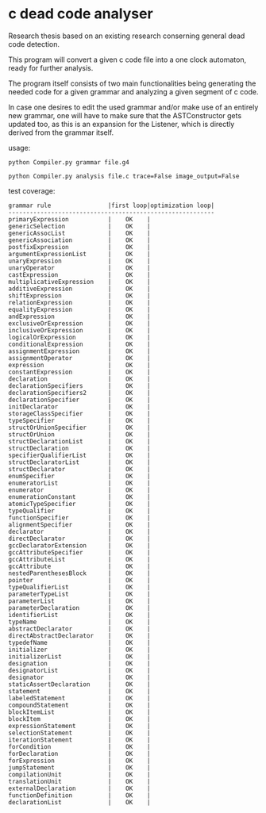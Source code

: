 # c dead code analyser
 Research thesis based on an existing research conserning general dead code detection. 
 
 This program will convert a given c code file into a one clock automaton, ready for further analysis.
 
The program itself consists of two main functionalities being generating the needed code for a given grammar
and analyzing a given segment of c code. 

In case one desires to edit the used grammar and/or make use of an entirely 
new grammar, one will have to make sure that the ASTConstructor gets updated too, as this is an expansion for the 
Listener, which is directly derived from the grammar itself.

usage:

    python Compiler.py grammar file.g4

    python Compiler.py analysis file.c trace=False image_output=False

test coverage:

    grammar rule                |first loop|optimization loop|
    ----------------------------------------------------------
    primaryExpression           |    OK    |
    genericSelection            |    OK    |
    genericAssocList            |    OK    |
    genericAssociation          |    OK    |
    postfixExpression           |    OK    |
    argumentExpressionList      |    OK    |
    unaryExpression             |    OK    |
    unaryOperator               |    OK    |
    castExpression              |    OK    |
    multiplicativeExpression    |    OK    |
    additiveExpression          |    OK    |
    shiftExpression             |    OK    |
    relationExpression          |    OK    |
    equalityExpression          |    OK    |
    andExpression               |    OK    |
    exclusiveOrExpression       |    OK    |
    inclusiveOrExpression       |    OK    |
    logicalOrExpression         |    OK    |
    conditionalExpression       |    OK    |
    assignmentExpression        |    OK    |
    assignmentOperator          |    OK    |
    expression                  |    OK    |
    constantExpression          |    OK    |
    declaration                 |    OK    |
    declarationSpecifiers       |    OK    |
    declarationSpecifiers2      |    OK    |
    declarationSpecifier        |    OK    |
    initDeclarator              |    OK    |
    storageClassSpecifier       |    OK    |
    typeSpecifier               |    OK    |
    structOrUnionSpecifier      |    OK    |
    structOrUnion               |    OK    |
    structDeclarationList       |    OK    |
    structDeclaration           |    OK    |
    specifierQualifierList      |    OK    |
    structDeclaratorList        |    OK    |
    structDeclarator            |    OK    |
    enumSpecifier               |    OK    |
    enumeratorList              |    OK    |
    enumerator                  |    OK    |
    enumerationConstant         |    OK    |
    atomicTypeSpecifier         |    OK    |
    typeQualifier               |    OK    |
    functionSpecifier           |    OK    |
    alignmentSpecifier          |    OK    |
    declarator                  |    OK    |
    directDeclarator            |    OK    |
    gccDeclaratorExtension      |    OK    |
    gccAttributeSpecifier       |    OK    |
    gccAttributeList            |    OK    |
    gccAttribute                |    OK    |
    nestedParenthesesBlock      |    OK    |
    pointer                     |    OK    |
    typeQualifierList           |    OK    |
    parameterTypeList           |    OK    |
    parameterList               |    OK    |
    parameterDeclaration        |    OK    |
    identifierList              |    OK    |
    typeName                    |    OK    |
    abstractDeclarator          |    OK    |
    directAbstractDeclarator    |    OK    |
    typedefName                 |    OK    |
    initializer                 |    OK    |
    initializerList             |    OK    |
    designation                 |    OK    |
    designatorList              |    OK    |
    designator                  |    OK    |
    staticAssertDeclaration     |    OK    |
    statement                   |    OK    |
    labeledStatement            |    OK    |
    compoundStatement           |    OK    |
    blockItemList               |    OK    |
    blockItem                   |    OK    |
    expressionStatement         |    OK    |
    selectionStatement          |    OK    |
    iterationStatement          |    OK    |
    forCondition                |    OK    |
    forDeclaration              |    OK    |
    forExpression               |    OK    |
    jumpStatement               |    OK    |
    compilationUnit             |    OK    |
    translationUnit             |    OK    |
    externalDeclaration         |    OK    |
    functionDefinition          |    OK    |
    declarationList             |    OK    |
  
